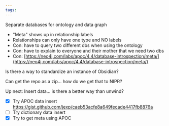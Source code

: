 ```yaml
---
tags:
---
```


Separate databases for ontology and data graph
- "Meta" shows up in relationship labels
- Relationships can only have one type and NO labels
- Con: have to query two different dbs when using the ontology
- Con: have to explain to everyone and their mother that we need two dbs
- Con: [https://neo4j.com/labs/apoc/4.4/database-introspection/meta/](https://neo4j.com/labs/apoc/4.4/database-introspection/meta/)

Is there a way to standardize an instance of Obsidian?

Can get the repo as a zip... how do we get that to NIPR?

Up next:
Insert data... is there a better way than unwind?
- [x] Try APOC data insert https://gist.github.com/jexp/caeb53acfe8a649fecade4417fb8876a
- [ ] Try dictionary data insert
- [x] Try to get meta using APOC